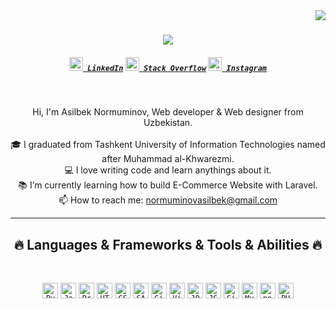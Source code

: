 <img align="right" src="https://visitor-badge.laobi.icu/badge?page_id=zumrudu-anka.zumrudu-anka">

<h1 align="center">
  <a href="https://git.io/typing-svg">
    <img src="https://readme-typing-svg.herokuapp.com/?lines=Hello,+There!+👋;This+is+Asilbek+Normuminov....;Nice+to+meet+you!&center=true&size=30">
  </a>
</h1>

<h5 align="center">
  <code><a href="https://www.linkedin.com/in/asilbek-normuminov-4568711b8/" title="LinkedIn Profile"><img width="22" src="images/linkedin.svg"> LinkedIn</a></code>
  <code><a href="https://stackoverflow.com/users/13007579/asilbek-normuminov" title="Stack Overflow Profile"><img width="22" src="images/stackoverflow.svg"> Stack Overflow</a></code>
  <code><a href="https://www.instagram.com/asilbek.nv/" title="Instagram Profile"><img width="22" src="images/instagram.svg"> Instagram</a></code>
</h5>
<br>
<p align="center">
  Hi, I'm Asilbek Normuminov, Web developer & Web designer from Uzbekistan.
  <br>
  <br>
  🎓 I graduated from Tashkent University of Information Technologies named after Muhammad al-Khwarezmi.
  <br>
  💻 I love writing code and learn anythings about it.
  <br>
  📚 I’m currently learning how to build E-Commerce Website with Laravel.
  <br>
  📫 How to reach me: <a href="mailto: normuminovasilbek@gmail.com">normuminovasilbek@gmail.com</a>
</p>

<hr>
<h2 align="center">🔥 Languages & Frameworks & Tools & Abilities 🔥</h2>
<br>
<p align="center">
  <code><img title="Python" height="25" src="images/python-original.svg"></code>
  <code><img title="Javascript" height="25" src="images/javascript.svg"></code>
  <code><img title="Problem Solving" height="25" src="images/problemSolving.png"></code>
  <code><img title="HTML5" height="25" src="images/html5.svg"></code>
  <code><img title="CSS" height="25" src="images/css.svg"></code>
  <code><img title="SASS" height="25" src="images/sass.svg"></code>
  <code><img title="Git" height="25" src="images/git-original.svg"></code>
  <code><img title="Visual Studio Code" height="25" src="images/vscode.png"></code>
  <code><img title="JQuery" height="25" src="images/jquery-original.svg"></code>
  <code><img title="JSON" height="25" src="images/json.svg"></code>
  <code><img title="GitHub" height="25" src="images/github.svg"></code>
  <code><img title="MySQL" height="25" src="images/mysql.svg"></code>
  <code><img title="npm" height="25" src="images/npm.svg"></code>
  <code><img title="PHP" height="25" src="images/php.svg"></code>
</p>
